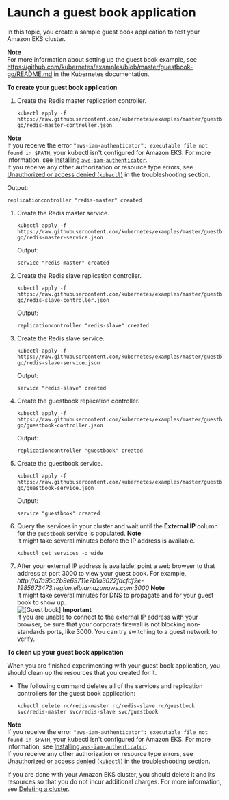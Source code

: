 # Launch a guest book application<a name="eks-guestbook"></a>

In this topic, you create a sample guest book application to test your Amazon EKS cluster\.

**Note**  
For more information about setting up the guest book example, see [https://github\.com/kubernetes/examples/blob/master/guestbook\-go/README\.md](https://github.com/kubernetes/examples/blob/master/guestbook-go/README.md) in the Kubernetes documentation\.

**To create your guest book application**

1. Create the Redis master replication controller\.

   ```
   kubectl apply -f https://raw.githubusercontent.com/kubernetes/examples/master/guestbook-go/redis-master-controller.json
   ```
**Note**  
If you receive the error `"aws-iam-authenticator": executable file not found in $PATH`, your kubectl isn't configured for Amazon EKS\. For more information, see [Installing `aws-iam-authenticator`](install-aws-iam-authenticator.md)\.  
If you receive any other authorization or resource type errors, see [Unauthorized or access denied \(`kubectl`\)](troubleshooting.md#unauthorized) in the troubleshooting section\.

   Output:

   ```
   replicationcontroller "redis-master" created
   ```

1. Create the Redis master service\.

   ```
   kubectl apply -f https://raw.githubusercontent.com/kubernetes/examples/master/guestbook-go/redis-master-service.json
   ```

   Output:

   ```
   service "redis-master" created
   ```

1. Create the Redis slave replication controller\.

   ```
   kubectl apply -f https://raw.githubusercontent.com/kubernetes/examples/master/guestbook-go/redis-slave-controller.json
   ```

   Output:

   ```
   replicationcontroller "redis-slave" created
   ```

1. Create the Redis slave service\.

   ```
   kubectl apply -f https://raw.githubusercontent.com/kubernetes/examples/master/guestbook-go/redis-slave-service.json
   ```

   Output:

   ```
   service "redis-slave" created
   ```

1. Create the guestbook replication controller\.

   ```
   kubectl apply -f https://raw.githubusercontent.com/kubernetes/examples/master/guestbook-go/guestbook-controller.json
   ```

   Output:

   ```
   replicationcontroller "guestbook" created
   ```

1. Create the guestbook service\.

   ```
   kubectl apply -f https://raw.githubusercontent.com/kubernetes/examples/master/guestbook-go/guestbook-service.json
   ```

   Output:

   ```
   service "guestbook" created
   ```

1. Query the services in your cluster and wait until the **External IP** column for the `guestbook` service is populated\.
**Note**  
It might take several minutes before the IP address is available\.

   ```
   kubectl get services -o wide
   ```

1. After your external IP address is available, point a web browser to that address at port 3000 to view your guest book\. For example, *http://a7a95c2b9e69711e7b1a3022fdcfdf2e\-1985673473\.region\.elb\.amazonaws\.com:3000*
**Note**  
It might take several minutes for DNS to propagate and for your guest book to show up\.  
![\[Guest book\]](http://docs.aws.amazon.com/eks/latest/userguide/images/guestbook.png)
**Important**  
If you are unable to connect to the external IP address with your browser, be sure that your corporate firewall is not blocking non\-standards ports, like 3000\. You can try switching to a guest network to verify\.

**To clean up your guest book application**

When you are finished experimenting with your guest book application, you should clean up the resources that you created for it\.
+ The following command deletes all of the services and replication controllers for the guest book application:

  ```
  kubectl delete rc/redis-master rc/redis-slave rc/guestbook svc/redis-master svc/redis-slave svc/guestbook
  ```
**Note**  
If you receive the error `"aws-iam-authenticator": executable file not found in $PATH`, your kubectl isn't configured for Amazon EKS\. For more information, see [Installing `aws-iam-authenticator`](install-aws-iam-authenticator.md)\.  
If you receive any other authorization or resource type errors, see [Unauthorized or access denied \(`kubectl`\)](troubleshooting.md#unauthorized) in the troubleshooting section\.

  If you are done with your Amazon EKS cluster, you should delete it and its resources so that you do not incur additional charges\. For more information, see [Deleting a cluster](delete-cluster.md)\.